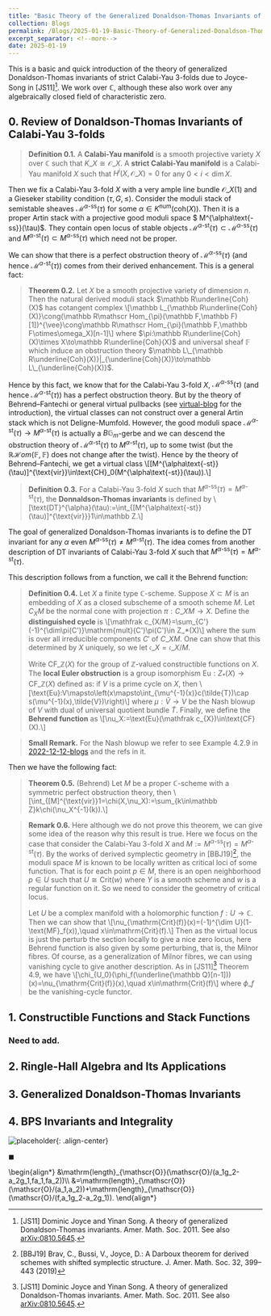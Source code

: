 ```yaml
---
title: "Basic Theory of the Generalized Donaldson-Thomas Invariants of Joyce-Song"
collection: Blogs
permalink: /Blogs/2025-01-19-Basic-Theory-of-Generalized-Donaldson-Thomas-Invariants-of-Joyce-Song
excerpt_separator: <!--more-->
date: 2025-01-19
---
```

This is a basic and quick introduction of the theory of generalized Donaldson-Thomas invariants of strict Calabi-Yau $3$-folds due to Joyce-Song
in [JS11][^1]. We work over $\mathbb C$, although these also work over any algebraically closed field of characteristic zero.

<!--more-->

## 0. Review of Donaldson-Thomas Invariants of Calabi-Yau $3$-folds

> **Definition 0.1.** A **Calabi-Yau manifold** is a smooth projective variety $X$ over $\mathbb C$ such that $K\_X\cong\mathscr O\_X$.
> A **strict Calabi-Yau manifold** is a Calabi-Yau manifold $X$ such that $H^i(X,\mathscr O\_X)=0$ for any $0<i<\dim X$.

Then we fix a Calabi-Yau $3$-fold $X$ with a very ample line bundle $\mathscr O\_X(1)$ and a Gieseker stability condition $(\tau,G,\leq)$. Consider the moduli stack of semistable sheaves $\mathcal M^{\alpha\text{-ss}}(\tau)$ for some $\alpha\in K^{\text{num}}(\text{coh}(X))$. Then it is a proper Artin stack
with a projective good moduli space $ M^{\alpha\text{-ss}}(\tau)$. They contain open locus of stable objects $\mathcal M^{\alpha\text{-st}}(\tau)\subset\mathcal M^{\alpha\text{-ss}}(\tau)$ and $M^{\alpha\text{-st}}(\tau)\subset M^{\alpha\text{-ss}}(\tau)$ which need not be proper.

We can show that there is a perfect obstruction theory of $\mathcal M^{\alpha\text{-ss}}(\tau)$ (and hence $\mathcal M^{\alpha\text{-st}}(\tau)$) comes from their derived enhancement. This is a general fact:

> **Theorem 0.2.** Let $X$ be a smooth projective variety of dimension $n$. Then the natural derived moduli stack $\mathbb R\underline{Coh}(X)$ has cotangent complex \\[\mathbb L\_{\mathbb R\underline{Coh}(X)}\cong(\mathbb R\mathscr Hom\_{\pi}(\mathbb F,\mathbb F)[1])^{\vee}\cong\mathbb R\mathscr Hom\_{\pi}(\mathbb F,\mathbb F\otimes\omega\_X)[n-1]\\]
> where $\pi:\mathbb R\underline{Coh}(X)\times X\to\mathbb R\underline{Coh}(X)$ and universal sheaf $\mathbb F$ which induce an obstruction theory $\mathbb L\_{\mathbb R\underline{Coh}(X)}|_{\underline{Coh}(X)}\to\mathbb L\_{\underline{Coh}(X)}$.

Hence by this fact, we know that for the Calabi-Yau $3$-fold $X$, $\mathcal M^{\alpha\text{-ss}}(\tau)$ (and hence $\mathcal M^{\alpha\text{-st}}(\tau)$) has
a perfect obstruction theory. But by the theory of Behrend–Fantechi or general virtual pullbacks (see [virtual-blog](https://dvlxlwz.github.io//Blogs/2025-01-14-A-Brief-Introduction-to-the-Virtual-Intersection-Theory) for the introduction), the virtual classes can not construct over a general Artin stack which is not Deligne-Mumfold. However, the good moduli space $\mathcal M^{\alpha\text{-st}}(\tau)\to M^{\alpha\text{-st}}(\tau)$ is actually a $B\mathbb G_m$-gerbe and we can descend the obstruction theory of $\mathcal M^{\alpha\text{-st}}(\tau)$ to $M^{\alpha\text{-st}}(\tau)$, up to some twist (but the $\mathbb R\mathscr Hom(\mathbb F,\mathbb F)$ does not change after the twist). Hence by the theory of Behrend–Fantechi, we get a virtual class 
\\[[M^{\alpha\text{-st}}(\tau)]^{\text{vir}}\in\text{CH}_0(M^{\alpha\text{-st}}(\tau)).\\]

> **Definition 0.3.** For a Calabi-Yau $3$-fold $X$ such that $M^{\alpha\text{-ss}}(\tau)=M^{\alpha\text{-st}}(\tau)$, the **Donnaldson-Thomas invariants** is defined by \\[\text{DT}^{\alpha}(\tau):=\int\_{[M^{\alpha\text{-st}}(\tau)]^{\text{vir}}}1\in\mathbb Z.\\]

The goal of generalized Donaldson-Thomas invariants is to define the DT invariant for any $\alpha$ even $M^{\alpha\text{-ss}}(\tau)\neq M^{\alpha\text{-st}}(\tau)$.
The idea comes from another description of DT invariants of Calabi-Yau $3$-fold $X$ such that $M^{\alpha\text{-ss}}(\tau)=M^{\alpha\text{-st}}(\tau)$.

This description follows from a function, we call it the Behrend function:

> **Definition 0.4.** Let $X$ a finite type $\mathbb C$-scheme. Suppose $X\subset M$ is an embedding of $X$ as a closed subscheme of a smooth scheme $M$. Let $C_XM$ be the normal cone with projection $\pi: C\_XM\to X$. Define the **distinguished cycle** is \\[\mathfrak c\_{X/M}=\sum\_{C'}(-1)^{\dim\pi(C')}\mathrm{mult}(C')\pi(C')\in Z_*(X)\\]
> where the sum is over all irreducible components $C'$ of $C\_XM$. One can show that this determined by $X$ uniquely, so we let $\mathfrak c\_{X}=\mathfrak c\_{X/M}$.
>
> Write $\text{CF}\_{\mathbb Z}(X)$ for the group of $\mathbb Z$-valued constructible functions on $X$. The **local Euler obstruction** is a group isomorphism $\text{Eu}:Z_*(X)\to\text{CF}\_{\mathbb Z}(X)$ defined as: if $V$ is a prime cycle on $X$, then \\[\text{Eu}:V\mapsto\left(x\mapsto\int\_{\mu^{-1}(x)}c(\tilde{T})\cap s(\mu^{-1}(x),\tilde{V})\right)\\]
> where $\mu:\tilde{V}\to V$ be the Nash blowup of $V$ with dual of universal quotient bundle $\tilde{T}$. Finally, we define the **Behrend function** as
> \\[\nu_X:=\text{Eu}(\mathfrak c\_{X})\in\text{CF}(X).\\]

> **Small Remark.** For the Nash blowup we refer to see Example 4.2.9 in [2022-12-12-blogs](https://dvlxlwz.github.io//Blogs/2022-12-12-Some-Gaps-and-Examples-in-Intersection-Theory-by-Fulton-I) and the refs in it.

Then we have the following fact:

> **Theorem 0.5.** (Behrend) Let $M$ be a proper $\mathbb C$-scheme with a symmetric perfect obstruction theory, then 
> \\[\int\_{[M]^{\text{vir}}1=\chi(X,\nu\_X):=\sum\_{k\in\mathbb Z}k\chi(\nu_X^{-1}(k)).\\]

> **Remark 0.6.** Here although we do not prove this theorem, we can give some idea of the reason why this result is true.
> Here we focus on the case that consider the Calabi-Yau $3$-fold $X$ and $M:=M^{\alpha\text{-ss}}(\tau)=M^{\alpha\text{-st}}(\tau)$.
> By the works of derived symplectic geometry in [BBJ19][^2], the moduli space $M$ is known to be locally written as critical loci of some function. That is for each point $p\in M$, there is an open neighborhood $p\in U$ such that $U\cong\mathrm{Crit}(w)$ where $Y$ is a smooth scheme and $w$ is a regular function on it.
> So we need to consider the geometry of critical locus.
>
> Let $U$ be a complex manifold with a holomorphic function $f:U\to\mathbb C$. Then we can show that
> \\[\nu\_{\mathrm{Crit}(f)}(x)=(-1)^{\dim U}(1-\text{MF}_f(x)),\quad x\in\mathrm{Crit}(f).\\]
> Then as the virtual locus is just the perturb the section locally to give a nice zero locus, here Behrend function is also given by some perturbing, that is, the Milnor fibres. Of course, as a generalization of Milnor fibres, we can using vanishing cycle to give another description. As in [JS11][^1] Theorem 4.9, we have
> \\[\chi\_{U\_0}(\phi\_f(\underline{\mathbb Q}[n-1]))(x)=\nu\_{\mathrm{Crit}(f)}(x),\quad x\in\mathrm{Crit}(f)\\]
> where $\phi\_f$ be the vanishing-cycle functor.




## 1. Constructible Functions and Stack Functions
### Need to add.


## 2. Ringle-Hall Algebra and Its Applications


## 3. Generalized Donaldson-Thomas Invariants


## 4. BPS Invariants and Integrality



![placeholder](/MyBlogs/my_pics/2023-01-19-1.png){: .align-center}

$\blacksquare$


<html>
<head>
  <meta charset="utf-8">
  <meta name="viewport" content="width=device-width">
  <script src="https://polyfill.io/v3/polyfill.min.js?features=es6"></script>
  <script id="MathJax-script" async
          src="https://cdn.jsdelivr.net/npm/mathjax@3/es5/tex-mml-chtml.js">
  </script>
</head>
<body>
<p>
\begin{align*}
&\mathrm{length}_{\mathscr{O}}(\mathscr{O}/(a_1g_2-a_2g_1,fa_1,fa_2))\\
&=\mathrm{length}_{\mathscr{O}}(\mathscr{O}/(a_1,a_2))+\mathrm{length}_{\mathscr{O}}(\mathscr{O}/(f,a_1g_2-a_2g_1)).
\end{align*}
</p>
</body>
</html>



[^1]: [JS11] Dominic Joyce and Yinan Song. A theory of generalized Donaldson-Thomas invariants. Amer. Math. Soc. 2011. See also [arXiv:0810.5645](https://arxiv.org/abs/0810.5645).

[^2]: [BBJ19] Brav, C., Bussi, V., Joyce, D.: A Darboux theorem for derived schemes with shifted symplectic structure. J. Amer. Math. Soc. 32, 399–443 (2019)


